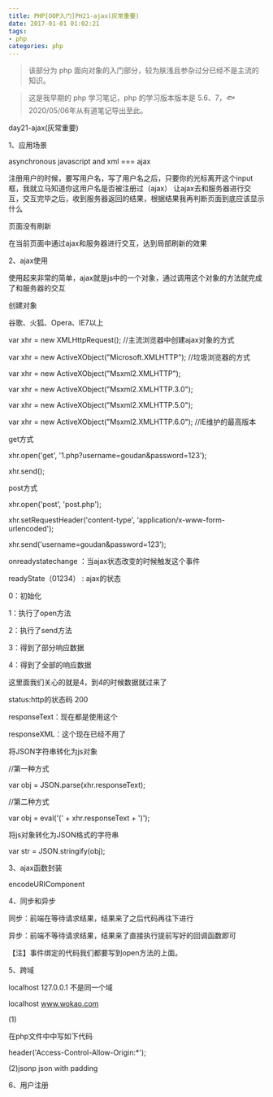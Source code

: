```yaml
---
title: PHP[OOP入门]PH21-ajax(灰常重要)
date: 2017-01-01 01:02:21
tags:
- php
categories: php
---
```


> 该部分为 php 面向对象的入门部分，较为肤浅且参杂过分已经不是主流的知识。

> 这是我早期的 php 学习笔记，php 的学习版本版本是 5.6、7，🐟2020/05/06年从有道笔记导出至此。


day21-ajax(灰常重要)

1、应用场景

asynchronous javascript and xml === ajax

注册用户的时候，要写用户名，写了用户名之后，只要你的光标离开这个input框，我就立马知道你这用户名是否被注册过（ajax）
让ajax去和服务器进行交互，交互完毕之后，收到服务器返回的结果，根据结果我再判断页面到底应该显示什么

页面没有刷新

在当前页面中通过ajax和服务器进行交互，达到局部刷新的效果

2、ajax使用

使用起来非常的简单，ajax就是js中的一个对象，通过调用这个对象的方法就完成了和服务器的交互

创建对象

谷歌、火狐、Opera、IE7以上

var xhr = new XMLHttpRequest(); //主流浏览器中创建ajax对象的方式

var xhr = new ActiveXObject("Microsoft.XMLHTTP"); //垃圾浏览器的方式

var xhr = new ActiveXObject("Msxml2.XMLHTTP");

var xhr = new ActiveXObject("Msxml2.XMLHTTP.3.0");

var xhr = new ActiveXObject("Msxml2.XMLHTTP.5.0");

var xhr = new ActiveXObject("Msxml2.XMLHTTP.6.0"); //IE维护的最高版本

get方式

xhr.open(\'get\', \'1.php?username=goudan&password=123\');

xhr.send();

post方式

xhr.open(\'post\', \'post.php\');

xhr.setRequestHeader(\'content-type\',
\'application/x-www-form-urlencoded\');

xhr.send(\'username=goudan&password=123\');

onreadystatechange ：当ajax状态改变的时候触发这个事件

readyState（01234） : ajax的状态

0：初始化

1：执行了open方法

2：执行了send方法

3：得到了部分响应数据

4：得到了全部的响应数据

这里面我们关心的就是4，到4的时候数据就过来了

status:http的状态码 200

responseText：现在都是使用这个

responseXML：这个现在已经不用了

将JSON字符串转化为js对象

//第一种方式

var obj = JSON.parse(xhr.responseText);

//第二种方式

var obj = eval(\'(\' + xhr.responseText + \')\');

将js对象转化为JSON格式的字符串

var str = JSON.stringify(obj);

3、ajax函数封装

encodeURIComponent

4、同步和异步

同步：前端在等待请求结果，结果来了之后代码再往下进行

异步：前端不等待请求结果，结果来了直接执行提前写好的回调函数即可

【注】事件绑定的代码我们都要写到open方法的上面。

5、跨域

localhost 127.0.0.1 不是同一个域

localhost www.wokao.com

(1)

在php文件中中写如下代码

header(\'Access-Control-Allow-Origin:\*\');

(2)jsonp json with padding

6、用户注册
